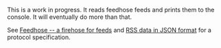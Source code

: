 This is a work in progress.  It reads feedhose feeds and prints them
to the console.  It will eventually do more than that.

See [Feedhose -- a firehose for feeds][fh1] and [RSS data in JSON
format][fh2] for a protocol specification.

[fh1]: http://scripting.com/stories/2010/09/30/feedhoseAFirehoseForFeeds.html
[fh2]: http://scripting.com/stories/2010/10/09/nextStepsInTheFeedhoseProj.html
